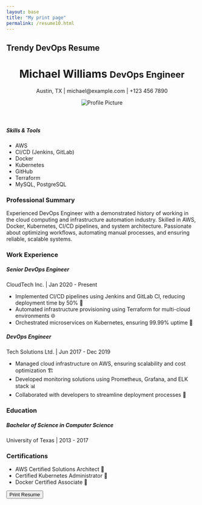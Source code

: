 ```yaml
---
layout: base
title: "My print page"
permalink: /resume10.html
---
```


<div class="container py-5">
    <h2>Trendy DevOps Resume</h2>
    <div class="printable-area border p-4" contenteditable="true">
        <!-- Resume Header -->
        <header class="row mb-4">
            <div class="col-md-8">
                <h1>Michael Williams <small class="text-muted">DevOps Engineer</small></h1>
                <p><i class="fas fa-map-marker-alt"></i> Austin, TX | <i class="fas fa-envelope"></i> michael@example.com | <i class="fas fa-phone"></i> +123 456 7890</p>
            </div>
            <div class="col-md-4 text-md-end">
                <img src="https://via.placeholder.com/150" class="img-fluid rounded-circle" alt="Profile Picture">
            </div>
        </header>
        <!-- Resume Content -->
        <div class="row">
            <!-- Sidebar with Skills & Tools -->
            <div class="col-md-4">
                <div class="card shadow-sm mb-4">
                    <div class="card-body">
                        <h5 class="card-title">Skills & Tools</h5>
                        <ul class="list-unstyled">
                            <li><i class="fab fa-aws text-warning"></i> AWS</li>
                            <li><i class="fas fa-cogs"></i> CI/CD (Jenkins, GitLab)</li>
                            <li><i class="fab fa-docker"></i> Docker</li>
                            <li><i class="fab fa-kubernetes"></i> Kubernetes</li>
                            <li><i class="fab fa-github"></i> GitHub</li>
                            <li><i class="fas fa-tools"></i> Terraform</li>
                            <li><i class="fas fa-database"></i> MySQL, PostgreSQL</li>
                        </ul>
                    </div>
                </div>
            </div>
            <!-- Main Resume Content -->
            <div class="col-md-8">
                <!-- Summary Section -->
                <section class="mb-4">
                    <h3><i class="fas fa-user"></i> Professional Summary</h3>
                    <p>
                        Experienced DevOps Engineer with a demonstrated history of working in the cloud computing and infrastructure automation industry. Skilled in AWS, Docker, Kubernetes, CI/CD pipelines, and system architecture. Passionate about optimizing workflows, automating manual processes, and ensuring reliable, scalable systems.
                    </p>
                </section>
                <!-- Work Experience Section -->
                <section class="mb-4">
                    <h3><i class="fas fa-briefcase"></i> Work Experience</h3>
                    <div class="mb-3">
                        <h5>Senior DevOps Engineer</h5>
                        <p><i class="fas fa-building"></i> CloudTech Inc. | <i class="fas fa-calendar-alt"></i> Jan 2020 - Present</p>
                        <ul>
                            <li>Implemented CI/CD pipelines using Jenkins and GitLab CI, reducing deployment time by 50% 🚀</li>
                            <li>Automated infrastructure provisioning using Terraform for multi-cloud environments 🌐</li>
                            <li>Orchestrated microservices on Kubernetes, ensuring 99.99% uptime 🏅</li>
                        </ul>
                    </div>
                    <div class="mb-3">
                        <h5>DevOps Engineer</h5>
                        <p><i class="fas fa-building"></i> Tech Solutions Ltd. | <i class="fas fa-calendar-alt"></i> Jun 2017 - Dec 2019</p>
                        <ul>
                            <li>Managed cloud infrastructure on AWS, ensuring scalability and cost optimization 🏗️</li>
                            <li>Developed monitoring solutions using Prometheus, Grafana, and ELK stack 📊</li>
                            <li>Collaborated with developers to streamline deployment processes 👫</li>
                        </ul>
                    </div>
                </section>
                <!-- Education Section -->
                <section class="mb-4">
                    <h3><i class="fas fa-graduation-cap"></i> Education</h3>
                    <div class="mb-3">
                        <h5>Bachelor of Science in Computer Science</h5>
                        <p><i class="fas fa-school"></i> University of Texas | <i class="fas fa-calendar-alt"></i> 2013 - 2017</p>
                    </div>
                </section>
                <!-- Certifications Section -->
                <section class="mb-4">
                    <h3><i class="fas fa-certificate"></i> Certifications</h3>
                    <ul>
                        <li>AWS Certified Solutions Architect 🏅</li>
                        <li>Certified Kubernetes Administrator 🐳</li>
                        <li>Docker Certified Associate 🐋</li>
                    </ul>
                </section>
            </div>
        </div>
    </div>
</div>
    
<button onclick="window.print()" class="btn btn-success">Print Resume</button>




        
